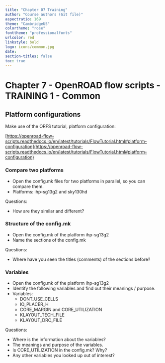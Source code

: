 ```yaml
---
title: "Chapter 07 Training"
author: "Course authors (Git file)"
aspectratio: 169
theme: "CambridgeUS"
colortheme: "rose"
fonttheme: "professionalfonts"
urlcolor: red
linkstyle: bold
logo: icons/common.jpg
date:
section-titles: false
toc: true
---
```


# Chapter 7 - OpenROAD flow scripts - TRAINING 1 - Common

## Platform configurations

Make use of the ORFS tutorial, platform configuration:

[https://openroad-flow-scripts.readthedocs.io/en/latest/tutorials/FlowTutorial.html#platform-configuration](https://openroad-flow-scripts.readthedocs.io/en/latest/tutorials/FlowTutorial.html#platform-configuration)


### Compare two platforms

- Open the config.mk files for two platforms in parallel, so you can compare them.
- Platforms: ihp-sg13g2 and sky130hd

Questions:

- How are they similar and different?

### Structure of the config.mk

- Open the config.mk of the platform ihp-sg13g2
- Name the sections of the config.mk

Questions:

- Where have you seen the titles (comments) of the sections before?

### Variables

- Open the config.mk of the platform ihp-sg13g2
- Identify the following variables and find out their meanings / purpose.
- Variables:
  * DONT_USE_CELLS
  * IO_PLACER_H
  * CORE_MARGIN and CORE_UTILIZATION
  * KLAYOUT_TECH_FILE
  * KLAYOUT_DRC_FILE

Questions:

- Where is the information about the variables?
- The meanings and purpose of the variables.
- Is CORE_UTILIZATION in the config.mk? Why?
- Any other variables you looked up out of interest?

